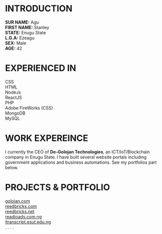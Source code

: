 # INTRODUCTION

**SUR NAME:**   Agu <br/>
**FIRST NAME:** Stanley <br/>
**STATE:**  Enugu State <br/>
**L.G.A:**  Ezeagu <br/>
**SEX:**    Male <br/>
**AGE:**    42 <br/>

# EXPERIENCED IN

CSS <br/>
HTML <br/>
NodeJs <br/>
ReactJS <br/>
PHP <br/>
Adobe FireWorks (CSS) <br/>
MongoDB <br/>
MySQL <br/>

# WORK EXPEREINCE

I currently the CEO of **De-Golojan Technologies**, an ICT/IoT/Blockchain company in Enugu State. I have built several website portals including government applications and business automations. See my portfolios part below.

# PROJECTS & PORTFOLIO

[golojan.com](https://golojan.com/) <br/>
[reedbricks.com](https://reedbricks.com/) <br/>
[reedbricks.net](https://reedbricks.net/) <br/>
[readioads.com.ng](https://radioads.com.ng/) <br/>
[itranscript.esut.edu.ng](https://itranscript.esut.edu.ng/) <br/>
.
.
.
.
